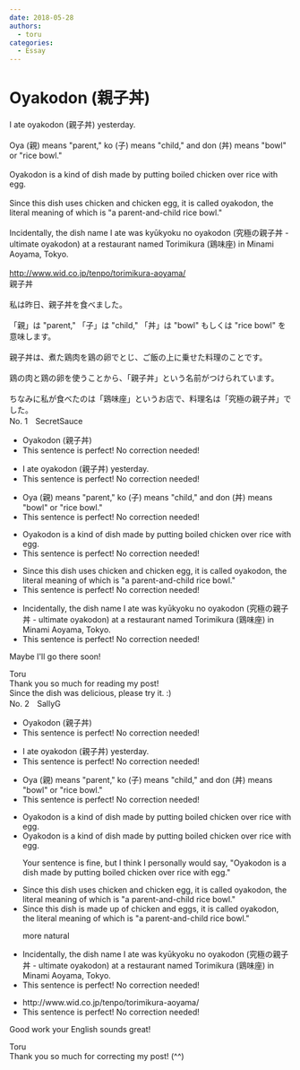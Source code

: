 ```yaml
---
date: 2018-05-28
authors:
  - toru
categories:
  - Essay
---
```


<h1 id="subject_show">Oyakodon (親子丼)</h1>
<div class="date" hidden>May 28, 2018 20:09</div>
<div id="post"><div id="body_show_ori">
I ate oyakodon (親子丼) yesterday.<br/><br/>Oya (親) means "parent," ko (子) means "child," and don (丼) means "bowl" or "rice bowl."<br/><br/>Oyakodon is a kind of dish made by putting boiled chicken over rice with egg.<br/><br/>Since this dish uses chicken and chicken egg, it is called oyakodon, the literal meaning of which is "a parent-and-child rice bowl."<br/><br/>Incidentally, the dish name I ate was kyūkyoku no oyakodon (究極の親子丼 - ultimate oyakodon) at a restaurant named Torimikura (鶏味座) in Minami Aoyama, Tokyo.<br/><br/><a href="http://www.wid.co.jp/tenpo/torimikura-aoyama/" target="_blank">http://www.wid.co.jp/tenpo/torimikura-aoyama/</a>
</div></div>

<!-- more -->

<div id="post_ja"><div id="body_show_mo">
親子丼<br/><br/>私は昨日、親子丼を食べました。<br/><br/>「親」は "parent," 「子」は "child," 「丼」は "bowl" もしくは "rice bowl" を意味します。<br/><br/>親子丼は、煮た鶏肉を鶏の卵でとじ、ご飯の上に乗せた料理のことです。<br/><br/>鶏の肉と鶏の卵を使うことから、「親子丼」という名前がつけられています。<br/><br/>ちなみに私が食べたのは「鶏味座」というお店で、料理名は「究極の親子丼」でした。
</div></div>
<div id="block"><div class="first_name"> No. 1　<span class="just_name">SecretSauce</span></div><div id="block2">
<ul class="correction_field">
<li class="incorrect">Oyakodon (親子丼)</li>
<li class="corrected perfect">This sentence is perfect! No correction needed!</li>
</ul>
<ul class="correction_field">
<li class="incorrect">I ate oyakodon (親子丼) yesterday.</li>
<li class="corrected perfect">This sentence is perfect! No correction needed!</li>
</ul>
<ul class="correction_field">
<li class="incorrect">Oya (親) means "parent," ko (子) means "child," and don (丼) means "bowl" or "rice bowl."</li>
<li class="corrected perfect">This sentence is perfect! No correction needed!</li>
</ul>
<ul class="correction_field">
<li class="incorrect">Oyakodon is a kind of dish made by putting boiled chicken over rice with egg.</li>
<li class="corrected perfect">This sentence is perfect! No correction needed!</li>
</ul>
<ul class="correction_field">
<li class="incorrect">Since this dish uses chicken and chicken egg, it is called oyakodon, the literal meaning of which is "a parent-and-child rice bowl."</li>
<li class="corrected perfect">This sentence is perfect! No correction needed!</li>
</ul>
<ul class="correction_field">
<li class="incorrect">Incidentally, the dish name I ate was kyūkyoku no oyakodon (究極の親子丼 - ultimate oyakodon) at a restaurant named Torimikura (鶏味座) in Minami Aoyama, Tokyo.</li>
<li class="corrected perfect">This sentence is perfect! No correction needed!</li>
</ul>
<p class="comment_small">
 Maybe I'll go there soon!
</p>

</div><div class="name"><span class="just_name">Toru</span><br>
Thank you so much for reading my post!<br/>Since the dish was delicious, please try it. :)
</div>
</div>
<div id="block"><div class="first_name"> No. 2　<span class="just_name">SallyG</span></div><div id="block2">
<ul class="correction_field">
<li class="incorrect">Oyakodon (親子丼)</li>
<li class="corrected perfect">This sentence is perfect! No correction needed!</li>
</ul>
<ul class="correction_field">
<li class="incorrect">I ate oyakodon (親子丼) yesterday.</li>
<li class="corrected perfect">This sentence is perfect! No correction needed!</li>
</ul>
<ul class="correction_field">
<li class="incorrect">Oya (親) means "parent," ko (子) means "child," and don (丼) means "bowl" or "rice bowl."</li>
<li class="corrected perfect">This sentence is perfect! No correction needed!</li>
</ul>
<ul class="correction_field">
<li class="incorrect">Oyakodon is a kind of dish made by putting boiled chicken over rice with egg.</li>
<li class="corrected correct">
Oyakodon is a kind of dish made by putting boiled chicken over rice with egg.
<p class="correction_comment">Your sentence is fine, but I think I personally would say, "Oyakodon is a dish made by putting boiled chicken over rice with egg."</p>
</li>
</ul>
<ul class="correction_field">
<li class="incorrect">Since this dish uses chicken and chicken egg, it is called oyakodon, the literal meaning of which is "a parent-and-child rice bowl."</li>
<li class="corrected correct">
Since this dish is made up of chicken and eggs, it is called oyakodon, the literal meaning of which is "a parent-and-child rice bowl."
<p class="correction_comment">more natural</p>
</li>
</ul>
<ul class="correction_field">
<li class="incorrect">Incidentally, the dish name I ate was kyūkyoku no oyakodon (究極の親子丼 - ultimate oyakodon) at a restaurant named Torimikura (鶏味座) in Minami Aoyama, Tokyo.</li>
<li class="corrected perfect">This sentence is perfect! No correction needed!</li>
</ul>
<ul class="correction_field">
<li class="incorrect">http://www.wid.co.jp/tenpo/torimikura-aoyama/</li>
<li class="corrected perfect">This sentence is perfect! No correction needed!</li>
</ul>
<p class="comment_small">
 Good work your English sounds great!
</p>

</div><div class="name"><span class="just_name">Toru</span><br>
Thank you so much for correcting my post! (^^)
</div>
</div>
